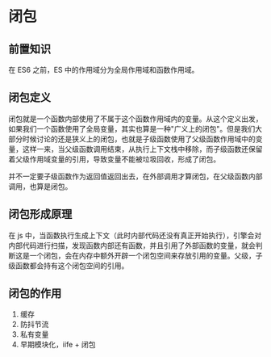 # 闭包

## 前置知识

在 ES6 之前，ES 中的作用域分为全局作用域和函数作用域。

## 闭包定义

闭包就是一个函数内部使用了不属于这个函数作用域内的变量。从这个定义出发，如果我们一个函数使用了全局变量，其实也算是一种"广义上的闭包"。但是我们大部分时候讨论的还是狭义上的闭包，也就是子级函数使用了父级函数作用域中的变量，这样一来，当父级函数调用结束，从执行上下文栈中移除，而子级函数还保留着父级作用域变量的引用，导致变量不能被垃圾回收，形成了闭包。

并不一定要子级函数作为返回值返回出去，在外部调用才算闭包，在父级函数内部调用，也算是闭包。

## 闭包形成原理

在 js 中，当函数执行生成上下文（此时内部代码还没有真正开始执行），引擎会对内部代码进行扫描，发现函数内部还有函数，并且引用了外部函数的变量，就会判断这是一个闭包，会在内存中额外开辟一个闭包空间来存放引用的变量。父级，子级函数都会持有这个闭包空间的引用。

## 闭包的作用

1. 缓存
2. 防抖节流
3. 私有变量
4. 早期模块化，iife + 闭包
